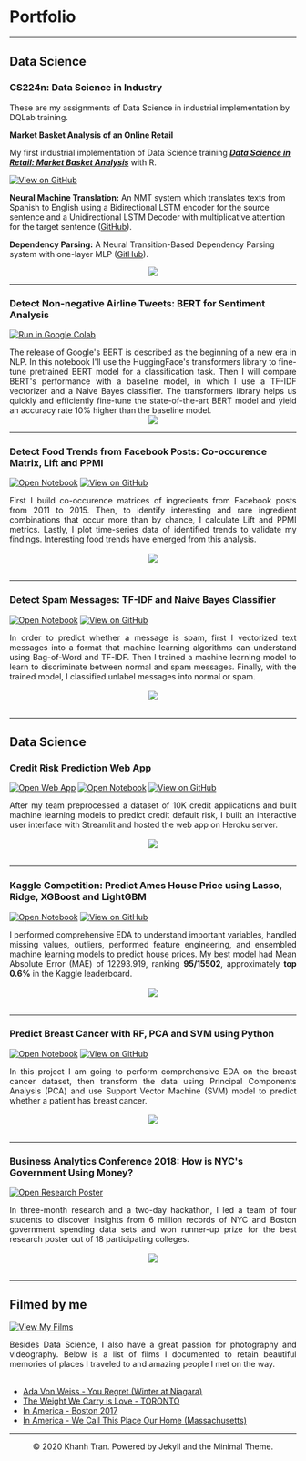 # Portfolio
---
## Data Science

### CS224n: Data Science in Industry
These are my assignments of Data Science in industrial implementation by DQLab training.

**Market Basket Analysis of an Online Retail**

My first industrial implementation of Data Science training [***Data Science in Retail: Market Basket Analysis***](https://github.com/Jacquedelest/Latihan-DQLab-dengan-R/blob/main/Market%20Basket%20Analysis.R) with R.

[![View on GitHub](https://img.shields.io/badge/GitHub-View_on_GitHub-blue?logo=GitHub)](https://github.com/Jacquedelest/Latihan-DQLab-dengan-R/blob/main/Market%20Basket%20Analysis.R)

**Neural Machine Translation:** An NMT system which translates texts from Spanish to English using a Bidirectional LSTM encoder for the source sentence and a Unidirectional LSTM Decoder with multiplicative attention for the target sentence ([GitHub](https://github.com/chriskhanhtran/CS224n-NLP-Solutions/tree/master/assignments/)).

**Dependency Parsing:** A Neural Transition-Based Dependency Parsing system with one-layer MLP ([GitHub](https://github.com/chriskhanhtran/CS224n-NLP-Assignments/tree/master/assignments/a3)).

<center><img src="images/nlp.png"/></center>

---
### Detect Non-negative Airline Tweets: BERT for Sentiment Analysis

[![Run in Google Colab](https://img.shields.io/badge/Colab-Run_in_Google_Colab-blue?logo=Google&logoColor=FDBA18)](https://colab.research.google.com/drive/1f32gj5IYIyFipoINiC8P3DvKat-WWLUK)

<div style="text-align: justify">The release of Google's BERT is described as the beginning of a new era in NLP. In this notebook I'll use the HuggingFace's transformers library to fine-tune pretrained BERT model for a classification task. Then I will compare BERT's performance with a baseline model, in which I use a TF-IDF vectorizer and a Naive Bayes classifier. The transformers library helps us quickly and efficiently fine-tune the state-of-the-art BERT model and yield an accuracy rate 10% higher than the baseline model.</div>

<center><img src="images/BERT-classification.png"/></center>

---
### Detect Food Trends from Facebook Posts: Co-occurence Matrix, Lift and PPMI

[![Open Notebook](https://img.shields.io/badge/Jupyter-Open_Notebook-blue?logo=Jupyter)](projects/detect-food-trends-facebook.html)
[![View on GitHub](https://img.shields.io/badge/GitHub-View_on_GitHub-blue?logo=GitHub)](https://github.com/chriskhanhtran/facebook-detect-food-trends)

<div style="text-align: justify">First I build co-occurence matrices of ingredients from Facebook posts from 2011 to 2015. Then, to identify interesting and rare ingredient combinations that occur more than by chance, I calculate Lift and PPMI metrics. Lastly, I plot time-series data of identified trends to validate my findings. Interesting food trends have emerged from this analysis.</div>
<br>
<center><img src="images/fb-food-trends.png"></center>
<br>

---
### Detect Spam Messages: TF-IDF and Naive Bayes Classifier

[![Open Notebook](https://img.shields.io/badge/Jupyter-Open_Notebook-blue?logo=Jupyter)](projects/detect-spam-nlp.html)
[![View on GitHub](https://img.shields.io/badge/GitHub-View_on_GitHub-blue?logo=GitHub)](https://github.com/chriskhanhtran/detect-spam-messages-nlp/blob/master/detect-spam-nlp.ipynb)

<div style="text-align: justify">In order to predict whether a message is spam, first I vectorized text messages into a format that machine learning algorithms can understand using Bag-of-Word and TF-IDF. Then I trained a machine learning model to learn to discriminate between normal and spam messages. Finally, with the trained model, I classified unlabel messages into normal or spam.</div>
<br>
<center><img src="images/detect-spam-nlp.png"/></center>
<br>

---
## Data Science

### Credit Risk Prediction Web App

[![Open Web App](https://img.shields.io/badge/Heroku-Open_Web_App-blue?logo=Heroku)](http://credit-risk.herokuapp.com/)
[![Open Notebook](https://img.shields.io/badge/Jupyter-Open_Notebook-blue?logo=Jupyter)](https://github.com/chriskhanhtran/credit-risk-prediction/blob/master/documents/Notebook.ipynb)
[![View on GitHub](https://img.shields.io/badge/GitHub-View_on_GitHub-blue?logo=GitHub)](https://github.com/chriskhanhtran/credit-risk-prediction)

<div style="text-align: justify">After my team preprocessed a dataset of 10K credit applications and built machine learning models to predict credit default risk, I built an interactive user interface with Streamlit and hosted the web app on Heroku server.</div>
<br>
<center><img src="images/credit-risk-webapp.png"/></center>
<br>

---
### Kaggle Competition: Predict Ames House Price using Lasso, Ridge, XGBoost and LightGBM

[![Open Notebook](https://img.shields.io/badge/Jupyter-Open_Notebook-blue?logo=Jupyter)](projects/ames-house-price.html)
[![View on GitHub](https://img.shields.io/badge/GitHub-View_on_GitHub-blue?logo=GitHub)](https://github.com/chriskhanhtran/kaggle-house-price/blob/master/ames-house-price.ipynb)

<div style="text-align: justify">I performed comprehensive EDA to understand important variables, handled missing values, outliers, performed feature engineering, and ensembled machine learning models to predict house prices. My best model had Mean Absolute Error (MAE) of 12293.919, ranking <b>95/15502</b>, approximately <b>top 0.6%</b> in the Kaggle leaderboard.</div>
<br>
<center><img src="images/ames-house-price.jpg"/></center>
<br>

---
### Predict Breast Cancer with RF, PCA and SVM using Python

[![Open Notebook](https://img.shields.io/badge/Jupyter-Open_Notebook-blue?logo=Jupyter)](projects/breast-cancer.html)
[![View on GitHub](https://img.shields.io/badge/GitHub-View_on_GitHub-blue?logo=GitHub)](https://github.com/chriskhanhtran/predict-breast-cancer-with-rf-pca-svm/blob/master/breast-cancer.ipynb)

<div style="text-align: justify">In this project I am going to perform comprehensive EDA on the breast cancer dataset, then transform the data using Principal Components Analysis (PCA) and use Support Vector Machine (SVM) model to predict whether a patient has breast cancer.</div>
<br>
<center><img src="images/breast-cancer.png"/></center>
<br>

---
### Business Analytics Conference 2018: How is NYC's Government Using Money?

[![Open Research Poster](https://img.shields.io/badge/PDF-Open_Research_Poster-blue?logo=adobe-acrobat-reader&logoColor=white)](pdf/bac2018.pdf)

<div style="text-align: justify">In three-month research and a two-day hackathon, I led a team of four students to discover insights from 6 million records of NYC and Boston government spending data sets and won runner-up prize for the best research poster out of 18 participating colleges.</div>
<br>
<center><img src="images/bac2018.JPG"/></center>
<br>

---
## Filmed by me

[![View My Films](https://img.shields.io/badge/YouTube-View_My_Films-grey?logo=youtube&labelColor=FF0000)](https://www.youtube.com/watch?v=vfZwdEWgUPE)

<div style="text-align: justify">Besides Data Science, I also have a great passion for photography and videography. Below is a list of films I documented to retain beautiful memories of places I traveled to and amazing people I met on the way.</div>
<br>

- [Ada Von Weiss - You Regret (Winter at Niagara)](https://www.youtube.com/watch?v=-5esqvmPnHI)
- [The Weight We Carry is Love - TORONTO](https://www.youtube.com/watch?v=vfZwdEWgUPE)
- [In America - Boston 2017](https://www.youtube.com/watch?v=YdXufiebgyc)
- [In America - We Call This Place Our Home (Massachusetts)](https://www.youtube.com/watch?v=jzfcM_iO0FU)

---
<center>© 2020 Khanh Tran. Powered by Jekyll and the Minimal Theme.</center>
